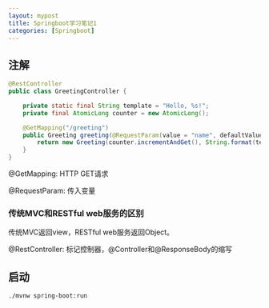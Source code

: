 ```yaml
---
layout: mypost
title: Springboot学习笔记1
categories: [Springboot]
---
```


## 注解

```JAVA
@RestController
public class GreetingController {

	private static final String template = "Hello, %s!";
	private final AtomicLong counter = new AtomicLong();

	@GetMapping("/greeting")
	public Greeting greeting(@RequestParam(value = "name", defaultValue = "World") String name) {
		return new Greeting(counter.incrementAndGet(), String.format(template, name));
	}
}
```

@GetMapping: HTTP GET请求

@RequestParam: 传入变量

### 传统MVC和RESTful web服务的区别

传统MVC返回view，RESTful web服务返回Object。

@RestController: 标记控制器，@Controller和@ResponseBody的缩写

## 启动
`./mvnw spring-boot:run`